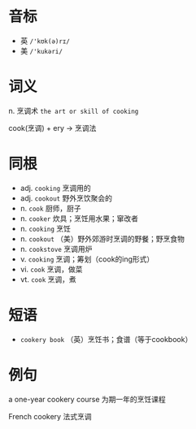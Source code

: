 # 音标

- 英 `/'kʊk(ə)rɪ/`
- 美 `/'kukəri/`

# 词义

n. 烹调术
`the art or skill of cooking`



cook(烹调) + ery → 烹调法

# 同根

- adj. `cooking` 烹调用的
- adj. `cookout` 野外烹饮聚会的
- n. `cook` 厨师，厨子
- n. `cooker` 炊具；烹饪用水果；窜改者
- n. `cooking` 烹饪
- n. `cookout` （美）野外郊游时烹调的野餐；野烹食物
- n. `cookstove` 烹调用炉
- v. `cooking` 烹调；筹划（cook的ing形式）
- vi. `cook` 烹调，做菜
- vt. `cook` 烹调，煮

# 短语

- `cookery book` （英）烹饪书；食谱（等于cookbook）

# 例句

a one-year cookery course
为期一年的烹饪课程

French cookery
法式烹调


